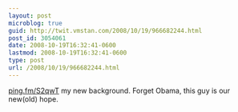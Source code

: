 ```yaml
---
layout: post
microblog: true
guid: http://twit.vmstan.com/2008/10/19/966682244.html
post_id: 3054061
date: 2008-10-19T16:32:41-0600
lastmod: 2008-10-19T16:32:41-0600
type: post
url: /2008/10/19/966682244.html
---
```

[ping.fm/S2qwT](http://ping.fm/S2qwT) my new background. Forget Obama, this guy is our new(old) hope.
